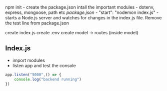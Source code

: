 npm init - create the package.json
intall the important modules - dotenv, express, mongoose, path etc
*package.json* - "start": "nodemon index.js" -  starts a Node.js server and watches for changes in the index.js file. Remove the test line from package.json

create index.js
create .env
create model -> routes (inside model)

## Index.js

* import modules 
* listen app and test the console
```js
app.listen("5000",() => {
    console.log("backend running")
})
```
